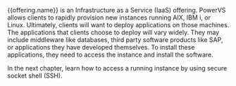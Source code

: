 {{offering.name}} is an Infrastructure as a Service (IaaS) offering. PowerVS allows clients to rapidly provision new instances running AIX, IBM i, or Linux. Ultimately, clients will want to deploy applications on those machines.  The applications that clients choose to deploy will vary widely. They may include middleware like databases, third party software products like SAP, or applications they have developed themselves. To install these applications, they need to access the instance and install the software.

In the next chapter, learn how to access a running instance by using secure socket shell (SSH).
